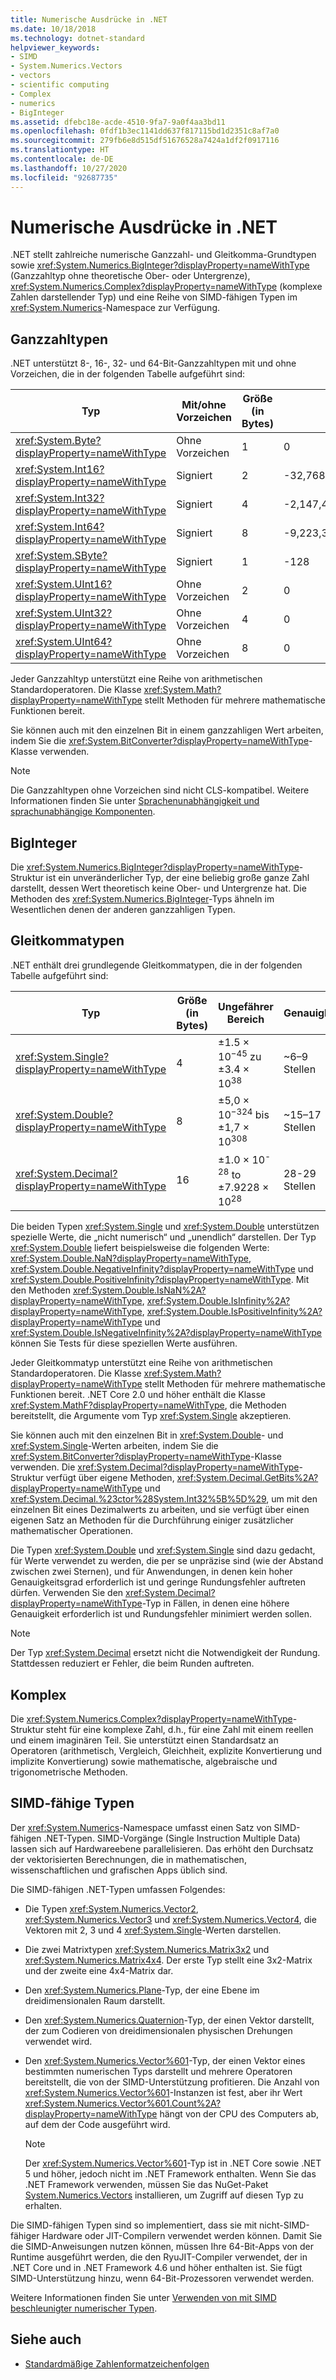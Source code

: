 ```yaml
---
title: Numerische Ausdrücke in .NET
ms.date: 10/18/2018
ms.technology: dotnet-standard
helpviewer_keywords:
- SIMD
- System.Numerics.Vectors
- vectors
- scientific computing
- Complex
- numerics
- BigInteger
ms.assetid: dfebc18e-acde-4510-9fa7-9a0f4aa3bd11
ms.openlocfilehash: 0fdf1b3ec1141dd637f817115bd1d2351c8af7a0
ms.sourcegitcommit: 279fb6e8d515df51676528a7424a1df2f0917116
ms.translationtype: HT
ms.contentlocale: de-DE
ms.lasthandoff: 10/27/2020
ms.locfileid: "92687735"
---
```

# <a name="numerics-in-net"></a>Numerische Ausdrücke in .NET

.NET stellt zahlreiche numerische Ganzzahl- und Gleitkomma-Grundtypen sowie <xref:System.Numerics.BigInteger?displayProperty=nameWithType> (Ganzzahltyp ohne theoretische Ober- oder Untergrenze), <xref:System.Numerics.Complex?displayProperty=nameWithType> (komplexe Zahlen darstellender Typ) und eine Reihe von SIMD-fähigen Typen im <xref:System.Numerics>-Namespace zur Verfügung.
  
## <a name="integer-types"></a>Ganzzahltypen

.NET unterstützt 8-, 16-, 32- und 64-Bit-Ganzzahltypen mit und ohne Vorzeichen, die in der folgenden Tabelle aufgeführt sind:
  
|Typ|Mit/ohne Vorzeichen|Größe (in Bytes)|Minimalwert|Maximalwert|  
|----------|----------------------|--------------------|-------------------|-------------------|  
|<xref:System.Byte?displayProperty=nameWithType>|Ohne Vorzeichen|1|0|255|  
|<xref:System.Int16?displayProperty=nameWithType>|Signiert|2|-32,768|32,767|  
|<xref:System.Int32?displayProperty=nameWithType>|Signiert|4|-2,147,483,648|2,147,483,647|  
|<xref:System.Int64?displayProperty=nameWithType>|Signiert|8|-9,223,372,036,854,775,808|9,223,372,036,854,775,807|  
|<xref:System.SByte?displayProperty=nameWithType>|Signiert|1|-128|127|  
|<xref:System.UInt16?displayProperty=nameWithType>|Ohne Vorzeichen|2|0|65,535|  
|<xref:System.UInt32?displayProperty=nameWithType>|Ohne Vorzeichen|4|0|4,294,967,295|  
|<xref:System.UInt64?displayProperty=nameWithType>|Ohne Vorzeichen|8|0|18,446,744,073,709,551,615|  
  
Jeder Ganzzahltyp unterstützt eine Reihe von arithmetischen Standardoperatoren. Die Klasse <xref:System.Math?displayProperty=nameWithType> stellt Methoden für mehrere mathematische Funktionen bereit.

Sie können auch mit den einzelnen Bit in einem ganzzahligen Wert arbeiten, indem Sie die <xref:System.BitConverter?displayProperty=nameWithType>-Klasse verwenden.  

> [!NOTE]  
> Die Ganzzahltypen ohne Vorzeichen sind nicht CLS-kompatibel. Weitere Informationen finden Sie unter [Sprachenunabhängigkeit und sprachunabhängige Komponenten](language-independence-and-language-independent-components.md).

## <a name="biginteger"></a>BigInteger

Die <xref:System.Numerics.BigInteger?displayProperty=nameWithType>-Struktur ist ein unveränderlicher Typ, der eine beliebig große ganze Zahl darstellt, dessen Wert theoretisch keine Ober- und Untergrenze hat. Die Methoden des <xref:System.Numerics.BigInteger>-Typs ähneln im Wesentlichen denen der anderen ganzzahligen Typen.
  
## <a name="floating-point-types"></a>Gleitkommatypen

.NET enthält drei grundlegende Gleitkommatypen, die in der folgenden Tabelle aufgeführt sind:
  
|Typ|Größe (in Bytes)|Ungefährer Bereich|Genauigkeit|  
|----------|--------|---------------------|--------------------|  
|<xref:System.Single?displayProperty=nameWithType>|4|±1.5 × 10<sup>−45</sup> zu ±3.4 × 10<sup>38</sup>|~6–9 Stellen|  
|<xref:System.Double?displayProperty=nameWithType>|8|±5,0 × 10<sup>−324</sup> bis ±1,7 × 10<sup>308</sup>|~15–17 Stellen|  
|<xref:System.Decimal?displayProperty=nameWithType>|16|±1.0 × 10<sup>-28</sup> to ±7.9228 × 10<sup>28</sup>|28-29 Stellen|  
  
Die beiden Typen <xref:System.Single> und <xref:System.Double> unterstützen spezielle Werte, die „nicht numerisch“ und „unendlich“ darstellen. Der Typ <xref:System.Double> liefert beispielsweise die folgenden Werte: <xref:System.Double.NaN?displayProperty=nameWithType>, <xref:System.Double.NegativeInfinity?displayProperty=nameWithType> und <xref:System.Double.PositiveInfinity?displayProperty=nameWithType>. Mit den Methoden <xref:System.Double.IsNaN%2A?displayProperty=nameWithType>, <xref:System.Double.IsInfinity%2A?displayProperty=nameWithType>, <xref:System.Double.IsPositiveInfinity%2A?displayProperty=nameWithType> und <xref:System.Double.IsNegativeInfinity%2A?displayProperty=nameWithType> können Sie Tests für diese speziellen Werte ausführen.

Jeder Gleitkommatyp unterstützt eine Reihe von arithmetischen Standardoperatoren. Die Klasse <xref:System.Math?displayProperty=nameWithType> stellt Methoden für mehrere mathematische Funktionen bereit. .NET Core 2.0 und höher enthält die Klasse <xref:System.MathF?displayProperty=nameWithType>, die Methoden bereitstellt, die Argumente vom Typ <xref:System.Single> akzeptieren.

Sie können auch mit den einzelnen Bit in <xref:System.Double>- und <xref:System.Single>-Werten arbeiten, indem Sie die <xref:System.BitConverter?displayProperty=nameWithType>-Klasse verwenden. Die <xref:System.Decimal?displayProperty=nameWithType>-Struktur verfügt über eigene Methoden, <xref:System.Decimal.GetBits%2A?displayProperty=nameWithType> und <xref:System.Decimal.%23ctor%28System.Int32%5B%5D%29>, um mit den einzelnen Bit eines Dezimalwerts zu arbeiten, und sie verfügt über einen eigenen Satz an Methoden für die Durchführung einiger zusätzlicher mathematischer Operationen.
  
Die Typen <xref:System.Double> und <xref:System.Single> sind dazu gedacht, für Werte verwendet zu werden, die per se unpräzise sind (wie der Abstand zwischen zwei Sternen), und für Anwendungen, in denen kein hoher Genauigkeitsgrad erforderlich ist und geringe Rundungsfehler auftreten dürfen. Verwenden Sie den <xref:System.Decimal?displayProperty=nameWithType>-Typ in Fällen, in denen eine höhere Genauigkeit erforderlich ist und Rundungsfehler minimiert werden sollen.

> [!NOTE]
> Der Typ <xref:System.Decimal> ersetzt nicht die Notwendigkeit der Rundung. Stattdessen reduziert er Fehler, die beim Runden auftreten.
  
## <a name="complex"></a>Komplex

Die <xref:System.Numerics.Complex?displayProperty=nameWithType>-Struktur steht für eine komplexe Zahl, d.h., für eine Zahl mit einem reellen und einem imaginären Teil. Sie unterstützt einen Standardsatz an Operatoren (arithmetisch, Vergleich, Gleichheit, explizite Konvertierung und implizite Konvertierung) sowie mathematische, algebraische und trigonometrische Methoden.  
  
## <a name="simd-enabled-types"></a>SIMD-fähige Typen

Der <xref:System.Numerics>-Namespace umfasst einen Satz von SIMD-fähigen .NET-Typen. SIMD-Vorgänge (Single Instruction Multiple Data) lassen sich auf Hardwareebene parallelisieren. Das erhöht den Durchsatz der vektorisierten Berechnungen, die in mathematischen, wissenschaftlichen und grafischen Apps üblich sind.
  
Die SIMD-fähigen .NET-Typen umfassen Folgendes:

- Die Typen <xref:System.Numerics.Vector2>, <xref:System.Numerics.Vector3> und <xref:System.Numerics.Vector4>, die Vektoren mit 2, 3 und 4 <xref:System.Single>-Werten darstellen.

- Die zwei Matrixtypen <xref:System.Numerics.Matrix3x2> und <xref:System.Numerics.Matrix4x4>. Der erste Typ stellt eine 3x2-Matrix und der zweite eine 4x4-Matrix dar.

- Den <xref:System.Numerics.Plane>-Typ, der eine Ebene im dreidimensionalen Raum darstellt.

- Den <xref:System.Numerics.Quaternion>-Typ, der einen Vektor darstellt, der zum Codieren von dreidimensionalen physischen Drehungen verwendet wird.

- Den <xref:System.Numerics.Vector%601>-Typ, der einen Vektor eines bestimmten numerischen Typs darstellt und mehrere Operatoren bereitstellt, die von der SIMD-Unterstützung profitieren. Die Anzahl von <xref:System.Numerics.Vector%601>-Instanzen ist fest, aber ihr Wert <xref:System.Numerics.Vector%601.Count%2A?displayProperty=nameWithType> hängt von der CPU des Computers ab, auf dem der Code ausgeführt wird.

  > [!NOTE]
  > Der <xref:System.Numerics.Vector%601>-Typ ist in .NET Core sowie .NET 5 und höher, jedoch nicht im .NET Framework enthalten. Wenn Sie das .NET Framework verwenden, müssen Sie das NuGet-Paket [System.Numerics.Vectors](https://www.nuget.org/packages/System.Numerics.Vectors) installieren, um Zugriff auf diesen Typ zu erhalten.
  
Die SIMD-fähigen Typen sind so implementiert, dass sie mit nicht-SIMD-fähiger Hardware oder JIT-Compilern verwendet werden können. Damit Sie die SIMD-Anweisungen nutzen können, müssen Ihre 64-Bit-Apps von der Runtime ausgeführt werden, die den RyuJIT-Compiler verwendet, der in .NET Core und in .NET Framework 4.6 und höher enthalten ist. Sie fügt SIMD-Unterstützung hinzu, wenn 64-Bit-Prozessoren verwendet werden.

Weitere Informationen finden Sie unter [Verwenden von mit SIMD beschleunigter numerischer Typen](simd.md).

## <a name="see-also"></a>Siehe auch

- [Standardmäßige Zahlenformatzeichenfolgen](base-types/standard-numeric-format-strings.md)

